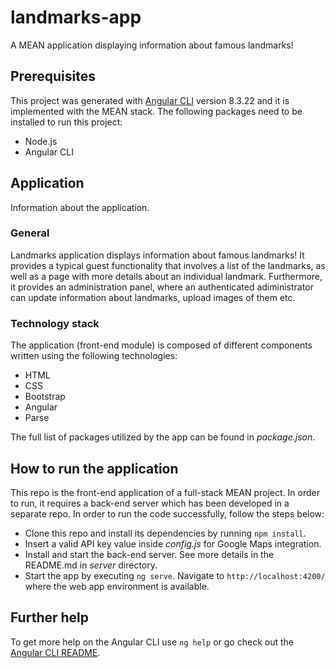 # landmarks-app

A MEAN application displaying information about famous landmarks!

## Prerequisites

This project was generated with [Angular CLI](https://github.com/angular/angular-cli) version 8.3.22 and it is implemented with the MEAN stack. The following packages need to be installed to run this project:

- Node.js
- Angular CLI

## Application

Information about the application.

### General

Landmarks application displays information about famous landmarks! It provides a typical guest functionality that involves a list of the landmarks, as well as a page with more details about an individual landmark. Furthermore, it provides an administration panel, where an authenticated adiministrator can update information about landmarks, upload images of them etc.

### Technology stack

The application (front-end module) is composed of different components written using the following technologies:

- HTML
- CSS
- Bootstrap
- Angular
- Parse

The full list of packages utilized by the app can be found in *package.json*.

## How to run the application

This repo is the front-end application of a full-stack MEAN project. In order to run, it requires a back-end server which has been developed in a separate repo. In order to run the code successfully, follow the steps below:

- Clone this repo and install its dependencies by running `npm install`.
- Insert a valid API key value inside *config.js* for Google Maps integration.
- Install and start the back-end server. See more details in the README.md in *server* directory.
- Start the app by executing `ng serve`. Navigate to `http://localhost:4200/` where the web app environment is available.

## Further help

To get more help on the Angular CLI use `ng help` or go check out the [Angular CLI README](https://github.com/angular/angular-cli/blob/master/README.md).
